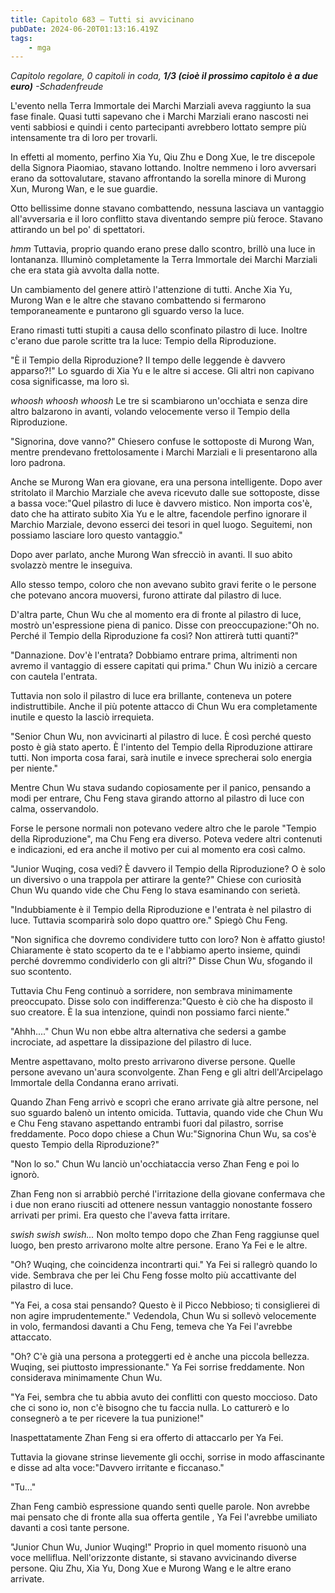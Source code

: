 ```yaml
---
title: Capitolo 683 – Tutti si avvicinano
pubDate: 2024-06-20T01:13:16.419Z
tags:
    - mga
---
```



<em>Capitolo regolare,
0 capitoli in coda, <strong>1/3 (cioè il prossimo capitolo è a due euro)</strong>
-Schadenfreude</em>


L'evento nella Terra Immortale dei Marchi Marziali aveva raggiunto la sua fase finale. Quasi tutti sapevano che i Marchi Marziali erano nascosti nei venti sabbiosi e quindi  i cento partecipanti avrebbero lottato sempre più intensamente tra di loro per trovarli.


In effetti al momento, perfino Xia Yu, Qiu Zhu e Dong Xue, le tre discepole della Signora Piaomiao, stavano lottando. Inoltre nemmeno i loro avversari erano da sottovalutare, stavano affrontando la sorella minore di Murong Xun, Murong Wan, e le sue guardie.


Otto bellissime donne stavano combattendo, nessuna lasciava un vantaggio all'avversaria e il loro conflitto stava diventando sempre più feroce. Stavano attirando un bel po' di spettatori.


*hmm* Tuttavia, proprio quando erano prese dallo scontro, brillò una luce in lontananza. Illuminò completamente la Terra Immortale dei Marchi Marziali che era stata già avvolta dalla notte.


Un cambiamento del genere attirò l'attenzione di tutti. Anche Xia Yu, Murong Wan e le altre che stavano combattendo si fermarono temporaneamente e puntarono gli sguardo verso la luce.


Erano rimasti tutti stupiti a causa dello sconfinato pilastro di luce. Inoltre c'erano due parole scritte tra la luce: Tempio della Riproduzione.


"È il Tempio della Riproduzione? Il tempo delle leggende è davvero apparso?!" Lo sguardo di Xia Yu e le altre si accese. Gli altri non capivano cosa significasse, ma loro sì.


*whoosh whoosh whoosh* Le tre si scambiarono un'occhiata e senza dire altro balzarono in avanti, volando velocemente verso il Tempio della Riproduzione.


"Signorina, dove vanno?" Chiesero confuse le sottoposte di Murong Wan, mentre prendevano frettolosamente i Marchi Marziali e li presentarono alla loro padrona.


Anche se Murong Wan era giovane, era una persona intelligente. Dopo aver stritolato il Marchio Marziale che aveva ricevuto dalle sue sottoposte, disse a bassa voce:"Quel pilastro di luce è davvero mistico. Non importa cos'è, dato che ha attirato subito Xia Yu e le altre, facendole perfino ignorare il Marchio Marziale, devono esserci dei tesori in quel luogo. Seguitemi, non possiamo lasciare loro questo vantaggio."


Dopo aver parlato, anche Murong Wan sfrecciò in avanti. Il suo abito svolazzò mentre le inseguiva.


Allo stesso tempo, coloro che non avevano subìto gravi ferite o le persone che potevano ancora muoversi, furono attirate dal pilastro di luce.


D'altra parte, Chun Wu che al momento era di fronte al pilastro di luce, mostrò un'espressione piena di panico. Disse con preoccupazione:"Oh no. Perché il Tempio della Riproduzione fa così? Non attirerà tutti quanti?"


"Dannazione. Dov'è l'entrata? Dobbiamo entrare prima, altrimenti non avremo il vantaggio di essere capitati qui prima." Chun Wu iniziò a cercare con cautela l'entrata.


Tuttavia non solo il pilastro di luce era brillante, conteneva un potere indistruttibile. Anche il più potente attacco di Chun Wu era completamente inutile e questo la lasciò irrequieta.


"Senior Chun Wu, non avvicinarti al pilastro di luce. È così perché questo posto è già stato aperto. È l'intento del Tempio della Riproduzione attirare tutti. Non importa cosa farai, sarà inutile e invece sprecherai solo energia per niente."


Mentre Chun Wu stava sudando copiosamente per il panico, pensando a modi per entrare, Chu Feng stava girando attorno al pilastro di luce con calma, osservandolo.


Forse le persone normali non potevano vedere altro che le parole "Tempio della Riproduzione", ma Chu Feng era diverso. Poteva vedere altri contenuti e indicazioni, ed era anche il motivo per cui al momento era così calmo.


"Junior Wuqing, cosa vedi? È davvero il Tempio della Riproduzione? O è solo un diversivo o una trappola per attirare la gente?" Chiese con curiosità Chun Wu quando vide che Chu Feng lo stava esaminando con serietà.


"Indubbiamente è il Tempio della Riproduzione e l'entrata è nel pilastro di luce. Tuttavia scomparirà solo dopo quattro ore." Spiegò Chu Feng.


"Non significa che dovremo condividere tutto con loro? Non è affatto giusto! Chiaramente è stato scoperto da te e l'abbiamo aperto insieme, quindi perché dovremmo condividerlo con gli altri?" Disse Chun Wu, sfogando il suo scontento.


Tuttavia Chu Feng continuò a sorridere, non sembrava minimamente preoccupato. Disse solo con indifferenza:"Questo è ciò che ha disposto il suo creatore. È la sua intenzione, quindi non possiamo farci niente."


"Ahhh...." Chun Wu non ebbe altra alternativa che sedersi a gambe incrociate, ad aspettare la dissipazione del pilastro di luce.


Mentre aspettavano, molto presto arrivarono diverse persone. Quelle persone avevano un'aura sconvolgente. Zhan Feng e gli altri dell'Arcipelago Immortale della Condanna erano arrivati.


Quando Zhan Feng arrivò e scoprì che erano arrivate già altre persone, nel suo sguardo balenò un intento omicida. Tuttavia, quando vide che Chun Wu e Chu Feng stavano aspettando entrambi fuori dal pilastro, sorrise freddamente. Poco dopo chiese a Chun Wu:"Signorina Chun Wu, sa cos'è questo Tempio della Riproduzione?"


"Non lo so." Chun Wu lanciò un'occhiataccia verso Zhan Feng e poi lo ignorò.


Zhan Feng non si arrabbiò perché l'irritazione della giovane confermava che i due non erano riusciti ad ottenere nessun vantaggio nonostante fossero arrivati per primi. Era questo che l'aveva fatta irritare.


*swish swish swish...* Non molto tempo dopo che Zhan Feng raggiunse quel luogo, ben presto arrivarono molte altre persone. Erano Ya Fei e le altre.


"Oh? Wuqing, che coincidenza incontrarti qui." Ya Fei si rallegrò quando lo vide. Sembrava che per lei Chu Feng fosse molto più accattivante del pilastro di luce.


"Ya Fei, a cosa stai pensando? Questo è il Picco Nebbioso; ti consiglierei di non agire imprudentemente." Vedendola, Chun Wu si sollevò velocemente in volo, fermandosi davanti a Chu Feng, temeva che Ya Fei l'avrebbe attaccato.


"Oh? C'è già una persona a proteggerti ed è anche una piccola bellezza. Wuqing, sei piuttosto impressionante." Ya Fei sorrise freddamente. Non considerava minimamente Chun Wu.


"Ya Fei, sembra che tu abbia avuto dei conflitti con questo moccioso. Dato che ci sono io, non c'è bisogno che tu faccia nulla. Lo catturerò e lo consegnerò a te per ricevere la tua punizione!"


Inaspettatamente Zhan Feng si era offerto di attaccarlo per Ya Fei.


Tuttavia la giovane strinse lievemente gli occhi, sorrise in modo affascinante e disse ad alta voce:"Davvero irritante e ficcanaso."


"Tu..."


Zhan Feng cambiò espressione quando sentì quelle parole. Non avrebbe mai pensato che di fronte alla sua offerta gentile , Ya Fei l'avrebbe umiliato davanti a così tante persone.


"Junior Chun Wu, Junior Wuqing!" Proprio in quel momento risuonò una voce melliflua. Nell'orizzonte distante, si stavano avvicinando diverse persone. Qiu Zhu, Xia Yu, Dong Xue e Murong Wang e le altre erano arrivate.
                                


                                



